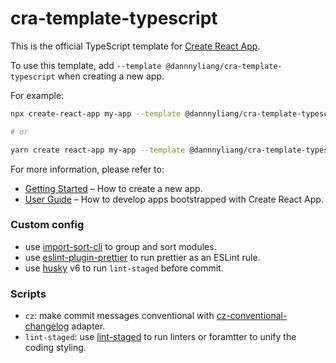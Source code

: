 # cra-template-typescript

This is the official TypeScript template for [Create React App](https://github.com/facebook/create-react-app).

To use this template, add `--template @dannnyliang/cra-template-typescript` when creating a new app.

For example:

```sh
npx create-react-app my-app --template @dannnyliang/cra-template-typescript

# or

yarn create react-app my-app --template @dannnyliang/cra-template-typescript
```

For more information, please refer to:

- [Getting Started](https://create-react-app.dev/docs/getting-started) – How to create a new app.
- [User Guide](https://create-react-app.dev) – How to develop apps bootstrapped with Create React App.

### Custom config
- use [import-sort-cli](https://github.com/renke/import-sort#readme) to group and sort modules.
- use [eslint-plugin-prettier](https://github.com/prettier/eslint-plugin-prettier) to run prettier as an ESLint rule.
- use [husky](https://github.com/typicode/husky) v6 to run `lint-staged` before commit.

### Scripts
- `cz`: make commit messages conventional with [cz-conventional-changelog](https://github.com/commitizen/cz-conventional-changelog) adapter.
- `lint-staged`: use [lint-staged](https://github.com/okonet/lint-staged) to run linters or foramtter to unify the coding styling.
